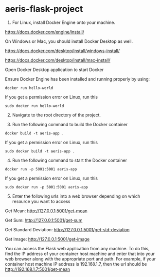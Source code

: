 # aeris-flask-project
1. For Linux, install Docker Engine onto your machine.

https://docs.docker.com/engine/install/

On Windows or Mac, you should install Docker Desktop as well.

https://docs.docker.com/desktop/install/windows-install/

https://docs.docker.com/desktop/install/mac-install/

Open Docker Desktop application to start Docker

Ensure Docker Engine has been installed and running properly by using:
```
docker run hello-world
```

If you get a permission error on Linux, run this
```
sudo docker run hello-world
```

2. Navigate to the root directory of the project.

3. Run the following command to build the Docker container
```
docker build -t aeris-app . 
```
If you get a permission error on Linux, run this
```
sudo docker build -t aeris-app . 
```

4. Run the following command to start the Docker container
```
docker run -p 5001:5001 aeris-app
```
If you get a permission error on Linux, run this
```
sudo docker run -p 5001:5001 aeris-app
```

5. Enter the following urls into a web browser depending on which resource you want to access

Get Mean:
http://127.0.0.1:5001/get-mean

Get Sum:
http://127.0.0.1:5001/get-sum

Get Standard Deviation:
http://127.0.0.1:5001/get-std-deviation

Get Image:
http://127.0.0.1:5001/get-image

You can access the Flask web application from any machine. To do this, find the IP address of your container host machine and enter that into your web browser along with the appropriate port and path. For example, if your container host machine IP address is 192.168.1.7, then the url should be
http://192.168.1.7:5001/get-mean
